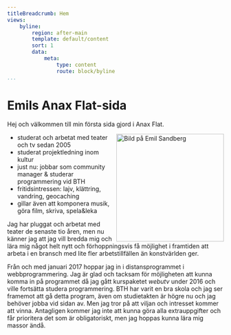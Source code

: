 ```yaml
---
titleBreadcrumb: Hem
views:
    byline:
        region: after-main
        template: default/content
        sort: 1
        data:
            meta:
                type: content
                route: block/byline
...
```

Emils Anax Flat-sida
===============================

Hej och välkommen till min första sida gjord i Anax Flat.

<img src="img/profile.jpg" alt="Bild på Emil Sandberg" style="width:250px; float:right">

* studerat och arbetat med teater och tv sedan 2005
* studerat projektledning inom kultur
* just nu: jobbar som community manager &amp; studerar programmering vid BTH
* fritidsintressen: lajv, klättring, vandring, geocaching
* gillar även att komponera musik, göra film, skriva, spela&leka

Jag har pluggat och arbetat med teater de senaste tio åren, men nu känner jag att jag vill bredda mig och lära mig något helt nytt och förhoppningsvis få möjlighet i framtiden att arbeta i en bransch med lite fler arbetstillfällen än konstvärlden ger.

Från och med januari 2017 hoppar jag in i distansprogrammet i webbprogrammering. Jag är glad och tacksam för möjligheten att kunna komma in på programmet då jag gått kurspaketet *webutv* under 2016 och ville fortsätta studera programmering. BTH har varit en bra skola och jag ser framemot att gå detta program, även om studietakten är högre nu och jag behöver jobba vid sidan av. Men jag tror på att viljan och intresset kommer att vinna. Antagligen kommer jag inte att kunna göra alla extrauppgifter och får prioritera det som är obligatoriskt, men jag hoppas kunna lära mig massor ändå.
